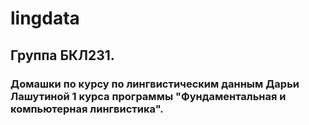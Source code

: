 # lingdata
## Группа БКЛ231.
### Домашки по курсу по лингвистическим данным Дарьи Лашутиной 1 курса программы "Фундаментальная и компьютерная лингвистика". 
